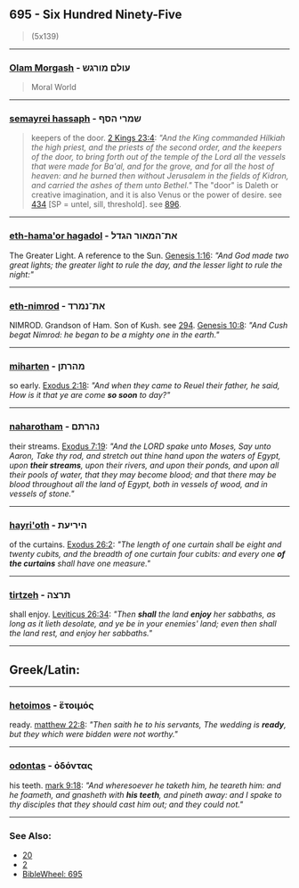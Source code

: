 ## 695 - Six Hundred Ninety-Five
> (5x139)

---

### [Olam Morgash](/keys/OVLM.MVRGSh) -  עולם מורגש
> Moral World

---

### [semayrei hassaph](/keys/ShMRI.HSP) - שמרי הסף
> keepers of the door. [2 Kings 23:4](http://biblehub.com/2_kings/23-4.htm): *"And the King commanded Hilkiah the high priest, and the priests of the second order, and the keepers of the door, to bring forth out of the temple of the Lord all the vessels that were made for Ba'al, and for the grove, and for all the host of heaven: and he burned then without Jerusalem in the fields of Kidron, and carried the ashes of them unto Bethel."* The "door" is Daleth or creative imagination, and it is also Venus or the power of desire. see [434](434) [SP = untel, sill, threshold]. see [896](896).

---

### [eth-hama'or hagadol](/keys/ATh-HMAVR.HGDL) - את־המאור הגדל
The Greater Light. A reference to the Sun. [Genesis 1:16](http://biblehub.com/genesis/1-16.htm): *"And God made two great lights; the greater light to rule the day, and the lesser light to rule the night:"*

---

### [eth-nimrod](/keys/ATh-NMRD) - את־נמרד
NIMROD. Grandson of Ham. Son of Kush. see [294](294). [Genesis 10:8](https://biblehub.com/genesis/10-8.htm): *"And Cush begat Nimrod: he began to be a mighty one in the earth."*

---

### [miharten](/keys/MHRThN) - מהרתן
so early. [Exodus 2:18](https://biblehub.com/exodus/2-18.htm): *"And when they came to Reuel their father, he said, How is it that ye are come **so soon** to day?"*

---

### [naharotham](/keys/NHRThM) - נהרתם
their streams. [Exodus 7:19](https://biblehub.com/exodus/7-19.htm): *"And the LORD spake unto Moses, Say unto Aaron, Take thy rod, and stretch out thine hand upon the waters of Egypt, upon **their streams**, upon their rivers, and upon their ponds, and upon all their pools of water, that they may become blood; and that there may be blood throughout all the land of Egypt, both in vessels of wood, and in vessels of stone."*

---

### [hayri'oth](/keys/HIRIOTh) - היריעת
of the curtains. [Exodus 26:2](https://biblehub.com/exodus/26-2.htm): *"The length of one curtain shall be eight and twenty cubits, and the breadth of one curtain four cubits: and every one **of the curtains** shall have one measure."*

---

### [tirtzeh](/keys/ThRTzH) - תרצה
shall enjoy. [Leviticus 26:34](https://biblehub.com/leviticus/26-34.htm): *"Then **shall** the land **enjoy** her sabbaths, as long as it lieth desolate, and ye be in your enemies' land; even then shall the land rest, and enjoy her sabbaths."*

---

## Greek/Latin:

---

### [hetoimos](/greek?word=etoimos) - ἕτοιμός
ready. [matthew 22:8](https://biblehub.com/matthew/22-8.htm): *"Then saith he to his servants, The wedding is **ready**, but they which were bidden were not worthy."*

---

### [odontas](/greek?word=odontas) - ὀδόντας
his teeth. [mark 9:18](https://biblehub.com/mark/9-18.htm): *"And wheresoever he taketh him, he teareth him: and he foameth, and gnasheth with **his teeth**, and pineth away: and I spake to thy disciples that they should cast him out; and they could not."*

---

### See Also:

- [20](20)
- [2](2)
- [BibleWheel: 695](https://www.biblewheel.com//GR/GR_Database.php?Gem_Number=695)
